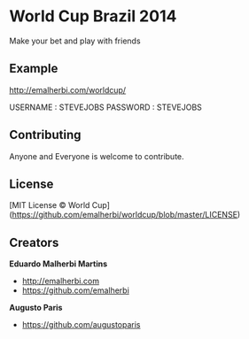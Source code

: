 World Cup Brazil 2014
=====================

Make your bet and play with friends

## Example

<http://emalherbi.com/worldcup/>

USERNAME : STEVEJOBS
PASSWORD : STEVEJOBS

## Contributing

Anyone and Everyone is welcome to contribute.

## License

[MIT License © World Cup] (https://github.com/emalherbi/worldcup/blob/master/LICENSE)

## Creators

**Eduardo Malherbi Martins**

- <http://emalherbi.com>
- <https://github.com/emalherbi>

**Augusto Paris**

- <https://github.com/augustoparis>
